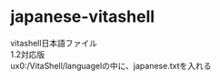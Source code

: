 # japanese-vitashell
vitashell日本語ファイル<br>
1.2対応版<br>
ux0:/VitaShell/languagelの中に、japanese.txtを入れる<br>

